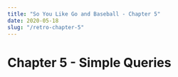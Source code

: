 ```yaml
---
title: "So You Like Go and Baseball - Chapter 5"
date: 2020-05-18
slug: "/retro-chapter-5"
---
```


# Chapter 5 - Simple Queries
